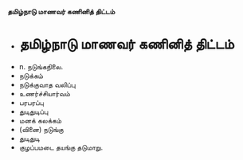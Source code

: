 **தமிழ்நாடு மாணவர் கணினித் திட்டம்**
- # தமிழ்நாடு மாணவர் கணினித் திட்டம்
- n. நடுங்கநிலை.
- நடுக்கம்
- நடுக்குவாத வலிப்பு
- உணர்ச்சியார்வம்
- பரபரப்பு
- துடிதுடிப்பு
- மனக் கலக்கம்
- (வினை) நடுங்கு
- துடிதுடி
- குழப்பமடை தயங்கு தடுமாறு.

